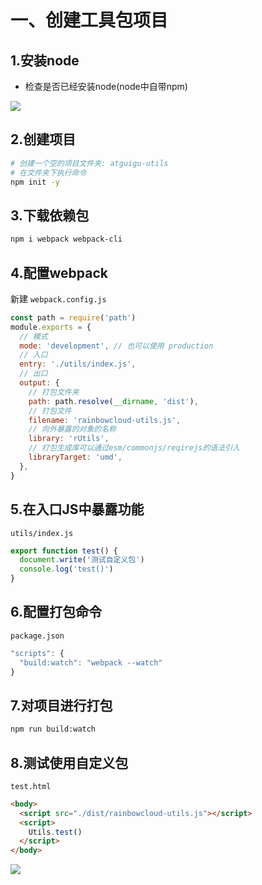 # 一、创建工具包项目

## 1.安装node

- 检查是否已经安装node(node中自带npm)

![](/images/utils/node.png)

## 2.创建项目

```sh
# 创建一个空的项目文件夹: atguigu-utils
# 在文件夹下执行命令
npm init -y
```

## 3.下载依赖包

```sh
npm i webpack webpack-cli
```

## 4.配置webpack

新建 `webpack.config.js`

```js
const path = require('path')
module.exports = {
  // 模式
  mode: 'development', // 也可以使用 production
  // 入口
  entry: './utils/index.js', 
  // 出口
  output: {
    // 打包文件夹
    path: path.resolve(__dirname, 'dist'),
    // 打包文件
    filename: 'rainbowcloud-utils.js', 
    // 向外暴露的对象的名称
    library: 'rUtils',
    // 打包生成库可以通过esm/commonjs/reqirejs的语法引入
    libraryTarget: 'umd', 
  },
}
```

## 5.在入口JS中暴露功能

`utils/index.js`

```js
export function test() {
  document.write('测试自定义包')
  console.log('test()')
}
```

## 6.配置打包命令

`package.json`

```js
"scripts": {
  "build:watch": "webpack --watch"
}
```

## 7.对项目进行打包

```sh
npm run build:watch
```

## 8.测试使用自定义包

`test.html`

```html
<body>
  <script src="./dist/rainbowcloud-utils.js"></script>
  <script>
    Utils.test()
  </script>
</body>
```
![](/images/utils/testbao.png)

